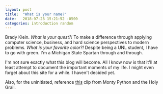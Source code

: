 ```yaml
---
layout: post
title:  "What is your name?"
date:   2018-07-23 15:21:52 -0500
categories: introduction random
---
```

Brady Klein. *What is your quest?!* To make a difference through applying computer science, business, and hard science perspectives to modern problems. 
*What is your favorite color?!* Despite being a UNL student, I have to go with green. I'm a Michigan State Spartan through and through.

I'm not sure exactly what this blog will become. All I know now is that it'll at least attempt to document the important moments of my life. I might even forget about this site for a while. I haven't decided yet.

Also, for the uninitiated, reference [this][monty-python] clip from Monty Python and the Holy Grail.

[monty-python]: https://www.youtube.com/watch?v=IMxWLuOFyZM

